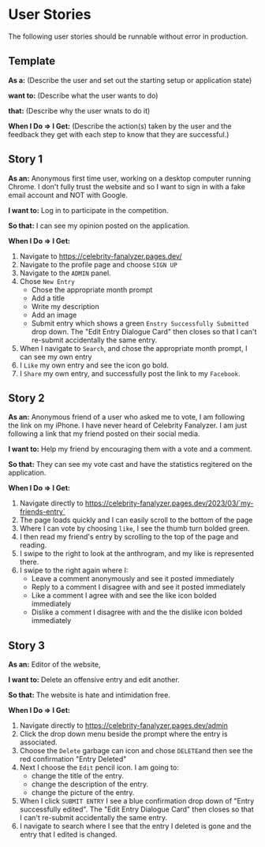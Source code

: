 # User Stories

The following user stories should be runnable without error in production.

## Template

**As a:** (Describe the user and set out the starting setup or application state)

**want to:** (Describe what the user wants to do)

**that:** (Describe why the user wnats to do it)

**When I Do => I Get:** (Describe the action(s) taken by the user and the feedback they get with each step to know that they are successful.)

## Story 1

**As an:** Anonymous first time user, working on a desktop computer running Chrome. I don't fully trust the website and so I want to sign in with a fake email account and NOT with Google.

**I want to:** Log in to participate in the competition.

**So that:** I can see my opinion posted on the application.

**When I Do => I Get:**

1. Navigate to https://celebrity-fanalyzer.pages.dev/
2. Navigate to the profile page and choose `SIGN UP`
3. Navigate to the `ADMIN` panel.
4. Chose `New Entry`
   - Chose the appropriate month prompt
   - Add a title
   - Write my description
   - Add an image
   - Submit entry which shows a green `Enstry Successfully Submitted` drop down. The "Edit Entry Dialogue Card" then closes so that I can't re-submit accidentally the same entry.
5. When I navigate to `Search`, and chose the appropriate month prompt, I can see my own entry
6. I `Like` my own entry and see the icon go bold.
7. I `Share` my own entry, and successfully post the link to my `Facebook`.

## Story 2

**As an:** Anonymous friend of a user who asked me to vote, I am following the link on my iPhone. I have never heard of Celebrity Fanalyzer. I am just following a link that my friend posted on their social media.

**I want to:** Help my friend by encouraging them with a vote and a comment.

**So that:** They can see my vote cast and have the statistics regitered on the application.

**When I Do => I Get:**

1. Navigate directly to https://celebrity-fanalyzer.pages.dev/2023/03/`my-friends-entry`
2. The page loads quickly and I can easily scroll to the bottom of the page
3. Where I can vote by choosing `like`, I see the thumb turn bolded green.
4. I then read my friend's entry by scrolling to the top of the page and reading.
5. I swipe to the right to look at the anthrogram, and my like is represented there.
6. I swipe to the right again where I:
   - Leave a comment anonymously and see it posted immediately
   - Reply to a comment I disagree with and see it posted immediately
   - Like a comment I agree with and see the like icon bolded immediately
   - Dislike a comment I disagree with and the the dislike icon bolded immediately

## Story 3

**As an:** Editor of the website,

**I want to:** Delete an offensive entry and edit another.

**So that:** The website is hate and intimidation free.

**When I Do => I Get:**

1. Navigate directly to https://celebrity-fanalyzer.pages.dev/admin
2. Click the drop down menu beside the prompt where the entry is associated.
3. Choose the `Delete` garbage can icon and chose `DELETE`and then see the red confirmation "Entry Deleted"
4. Next I choose the `Edit` pencil icon. I am going to:
   - change the title of the entry.
   - change the description of the entry.
   - change the picture of the entry.
5. When I click `SUBMIT ENTRY` I see a blue confirmation drop down of "Entry successfully edited". The "Edit Entry Dialogue Card" then closes so that I can't re-submit accidentally the same entry.
6. I navigate to search where I see that the entry I deleted is gone and the entry that I edited is changed.
